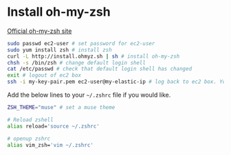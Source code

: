 # Install oh-my-zsh

[Official oh-my-zsh site](http://ohmyz.sh/)

```sh
sudo passwd ec2-user # set password for ec2-user  
sudo yum install zsh # install zsh
curl -L http://install.ohmyz.sh | sh # install oh-my-zsh
chsh -s /bin/zsh # change default login shell
cat /etc/passwd # check that default login shell has changed
exit # logout of ec2 box
ssh -i my-key-pair.pem ec2-user@my-elastic-ip # log back to ec2 box. You should see change in your shell (it should be zsh)
```

Add the below lines to your ```~/.zshrc``` file if you would like.

```sh
ZSH_THEME="muse" # set a muse theme

# Reload zshell
alias reload='source ~/.zshrc'

# openup zshrc
alias vim_zsh='vim ~/.zshrc'
```
